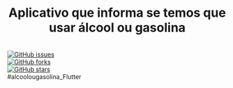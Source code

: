 <h1 align="center"><b>Aplicativo que informa se temos que usar álcool ou gasolina</b></h1>
<br>
<a href="https://github.com/LuizFernandoFreitas/alcoolougasolina_Flutter/issues"><img alt="GitHub issues" src="https://img.shields.io/github/issues/LuizFernandoFreitas/alcoolougasolina_Flutter"></a>
<br>
<a href="https://github.com/LuizFernandoFreitas/alcoolougasolina_Flutter/network"><img alt="GitHub forks" src="https://img.shields.io/github/forks/LuizFernandoFreitas/alcoolougasolina_Flutter"></a>
<br>
<a href="https://github.com/LuizFernandoFreitas/alcoolougasolina_Flutter/stargazers"><img alt="GitHub stars" src="https://img.shields.io/github/stars/LuizFernandoFreitas/alcoolougasolina_Flutter"></a>
<br>
#alcoolougasolina_Flutter
